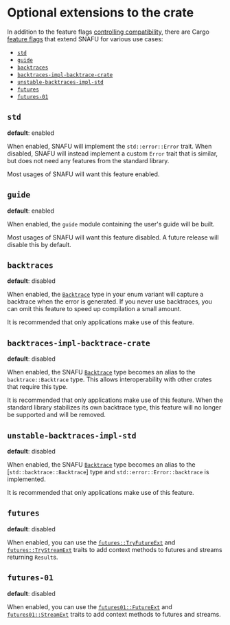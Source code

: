 # Optional extensions to the crate

In addition to the feature flags [controlling compatibility],
there are Cargo [feature flags] that extend SNAFU for various use
cases:

- [`std`](#std)
- [`guide`](#guide)
- [`backtraces`](#backtraces)
- [`backtraces-impl-backtrace-crate`](#backtraces-impl-backtrace-crate)
- [`unstable-backtraces-impl-std`](#unstable-backtraces-impl-std)
- [`futures`](#futures)
- [`futures-01`](#futures-01)

[controlling compatibility]: super::guide::compatibility
[feature flags]: https://doc.rust-lang.org/stable/cargo/reference/specifying-dependencies.html#choosing-features

## `std`

**default**: enabled

When enabled, SNAFU will implement the `std::error::Error` trait. When
disabled, SNAFU will instead implement a custom `Error` trait that is
similar, but does not need any features from the standard library.

Most usages of SNAFU will want this feature enabled.

## `guide`

**default**: enabled

When enabled, the `guide` module containing the user's guide will be
built.

Most usages of SNAFU will want this feature disabled. A future release
will disable this by default.

## `backtraces`

**default**: disabled

When enabled, the [`Backtrace`] type in your enum variant will capture
a backtrace when the error is generated. If you never use backtraces,
you can omit this feature to speed up compilation a small amount.

It is recommended that only applications make use of this feature.

[`Backtrace`]: crate::Backtrace

## `backtraces-impl-backtrace-crate`

**default**: disabled

When enabled, the SNAFU [`Backtrace`] type becomes an alias to the
`backtrace::Backtrace` type. This allows interoperability with other
crates that require this type.

It is recommended that only applications make use of this
feature. When the standard library stabilizes its own backtrace type,
this feature will no longer be supported and will be removed.

## `unstable-backtraces-impl-std`

**default**: disabled

When enabled, the SNAFU [`Backtrace`] type becomes an alias to the
[`std::backtrace::Backtrace`] type and `std::error::Error::backtrace`
is implemented.

It is recommended that only applications make use of this feature.

## `futures`

**default**: disabled

When enabled, you can use the [`futures::TryFutureExt`] and
[`futures::TryStreamExt`] traits to add context methods to futures
and streams returning `Result`s.

[`futures::TryFutureExt`]: crate::futures::TryFutureExt
[`futures::TryStreamExt`]: crate::futures::TryStreamExt

## `futures-01`

**default**: disabled

When enabled, you can use the [`futures01::FutureExt`] and
[`futures01::StreamExt`] traits to add context methods to futures
and streams.

[`futures01::FutureExt`]: crate::futures01::FutureExt
[`futures01::StreamExt`]: crate::futures01::StreamExt
